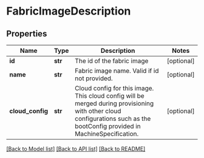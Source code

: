 # FabricImageDescription

## Properties
Name | Type | Description | Notes
------------ | ------------- | ------------- | -------------
**id** | **str** | The id of the fabric image | [optional] 
**name** | **str** | Fabric image name. Valid if id not provided. | [optional] 
**cloud_config** | **str** | Cloud config for this image. This cloud config will be merged during provisioning with other cloud configurations such as the bootConfig provided in MachineSpecification. | [optional] 

[[Back to Model list]](../README.md#documentation-for-models) [[Back to API list]](../README.md#documentation-for-api-endpoints) [[Back to README]](../README.md)

